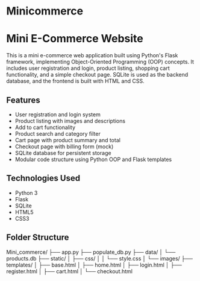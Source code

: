# Minicommerce
# Mini E-Commerce Website

This is a mini e-commerce web application built using Python's Flask framework, implementing Object-Oriented Programming (OOP) concepts. It includes user registration and login, product listing, shopping cart functionality, and a simple checkout page. SQLite is used as the backend database, and the frontend is built with HTML and CSS.

## Features

- User registration and login system
- Product listing with images and descriptions
- Add to cart functionality
- Product search and category filter
- Cart page with product summary and total
- Checkout page with billing form (mock)
- SQLite database for persistent storage
- Modular code structure using Python OOP and Flask templates

## Technologies Used

- Python 3
- Flask
- SQLite
- HTML5
- CSS3

## Folder Structure

Mini_commerce/
├── app.py
├── populate_db.py
├── data/
│ └── products.db
├── static/
│ ├── css/
│ │ └── style.css
│ └── images/
├── templates/
│ ├── base.html
│ ├── home.html
│ ├── login.html
│ ├── register.html
│ ├── cart.html
│ └── checkout.html

